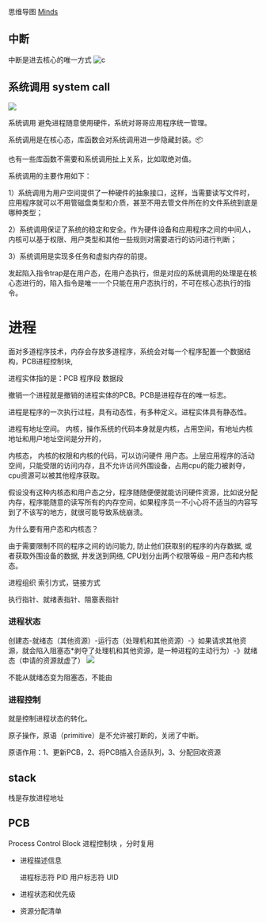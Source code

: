 
思维导图
[Minds](https://quemingfei.com/archives/wang-dao-kao-yan-cao-zuo-xi-tong-xue-xi-bi-ji-hui-zong)

## 中断
中断是进去核心的唯一方式
![c](https://quemingfei.com/upload/2021/03/image-e4c29a8dcee849e79a927cf2dd55ca3c.png)

## 系统调用 system call
![](https://quemingfei.com/upload/2021/03/image-53d46ab3cb08451ca97036eee41ef4a6.png)

系统调用
避免进程随意使用硬件，系统对哥哥应用程序统一管理。

系统调用是在核心态，库函数会对系统调用进一步隐藏封装。📦

也有一些库函数不需要和系统调用扯上关系，比如取绝对值。

系统调用的主要作用如下：

1）系统调用为用户空间提供了一种硬件的抽象接口，这样，当需要读写文件时，应用程序就可以不用管磁盘类型和介质，甚至不用去管文件所在的文件系统到底是哪种类型；

2）系统调用保证了系统的稳定和安全。作为硬件设备和应用程序之间的中间人，内核可以基于权限、用户类型和其他一些规则对需要进行的访问进行判断；

3）系统调用是实现多任务和虚拟内存的前提。

发起陷入指令trap是在用户态，在用户态执行，但是对应的系统调用的处理是在核心态进行的，陷入指令是唯一一个只能在用户态执行的，不可在核心态执行的指令。


# 进程

面对多道程序技术，内存会存放多道程序，系统会对每一个程序配置一个数据结构，PCB进程控制块,

进程实体指的是：PCB 程序段  数据段

撤销一个进程就是撤销的进程实体的PCB。PCB是进程存在的唯一标志。

进程是程序的一次执行过程，具有动态性，有多种定义。进程实体具有静态性。


进程有地址空间。
内核，操作系统的代码本身就是内核，占用空间，有地址内核地址和用户地址空间是分开的，

内核态， 内核的权限和内核的代码，可以访问硬件
用户态。上层应用程序的活动空间，只能受限的访问内存，且不允许访问外围设备，占用cpu的能力被剥夺，cpu资源可以被其他程序获取。

假设没有这种内核态和用户态之分，程序随随便便就能访问硬件资源，比如说分配内存，程序能随意的读写所有的内存空间，如果程序员一不小心将不适当的内容写到了不该写的地方，就很可能导致系统崩溃。

为什么要有用户态和内核态？

由于需要限制不同的程序之间的访问能力, 防止他们获取别的程序的内存数据, 或者获取外围设备的数据, 并发送到网络, CPU划分出两个权限等级 – 用户态和内核态。

进程组织 索引方式，链接方式

执行指针、就绪表指针、阻塞表指针

### 进程状态
创建态-就绪态（其他资源）-运行态（处理机和其他资源）-》如果请求其他资源，就会陷入阻塞态*剥夺了处理机和其他资源，是一种进程的主动行为）-》就绪态（申请的资源就虚了）
![](https://gcore.jsdelivr.net/gh/mcxen/image@main/20220812120102.png)


不能从就绪态变为阻塞态，不能由

### 进程控制
就是控制进程状态的转化。

原子操作，原语（primitive）是不允许被打断的，关闭了中断。

原语作用：1、更新PCB，2、将PCB插入合适队列，3、分配回收资源




## stack
栈是存放进程地址

## PCB
Process Control Block 进程控制块 ，分时复用

- 进程描述信息

    进程标志符 PID
    用户标志符 UID

- 进程状态和优先级
- 资源分配清单

